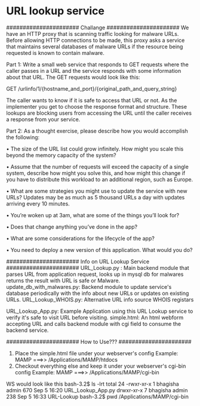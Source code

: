 # URL lookup service 

######################
Challange
######################
We have an HTTP proxy that is scanning traffic looking for malware URLs. Before allowing HTTP connections to be made, 
this proxy asks a service that maintains several databases of malware URLs if the resource being requested is known to 
contain malware.

Part 1: Write a small web service that responds to GET requests where the caller passes in a URL and the service responds
 with some information about that URL. The GET requests would look like this:

  GET /urlinfo/1/{hostname_and_port}/{original_path_and_query_string}

The caller wants to know if it is safe to access that URL or not. As the implementer you get to choose the response format 
and structure. These lookups are blocking users from accessing the URL until the caller receives a response from your service. 
  
Part 2: As a thought exercise, please describe how you would accomplish the following:

• The size of the URL list could grow infinitely. How might you scale this beyond the memory capacity of the system? 

• Assume that the number of requests will exceed the capacity of a single system, describe how might you solve this, 
and how might this change if you have to distribute this workload to an additional region, such as Europe. 

• What are some strategies you might use to update the service with new URLs? Updates may be as much as 5 thousand URLs 
a day with updates arriving every 10 minutes.

• You’re woken up at 3am, what are some of the things you’ll look for?

• Does that change anything you’ve done in the app?

• What are some considerations for the lifecycle of the app?

• You need to deploy a new version of this application. What would you do?

######################
Info on URL Lookup Service
######################
URL_Lookup.py : Main backend module that parses URL from application request, looks up in mysql db for malwares
                returns the result with URL is safe or Malware.
update_db_with_malwares.py: Backend module to update service's database periodically with the info about new URLs or 
                updates on existing URLs.
URL_Lookup_WHOIS.py: Alternative URL info source WHOIS registars

URL_Lookup_App.py: Example Application using this URL Lookup service to verify it's safe to visit URL before visiting.
simple.html:    An html webform accepting URL and calls backend module with cgi field to consume the backend service.                                

######################
How to Use???
######################
1. Place the simple.html file under your webserver's config
    Example: MAMP ===>> /Applications/MAMP/htdocs
2. Checkout everything else and keep it under your webserver's cgi-bin config
    Example: MAMP ===>> /Applications/MAMP/cgi-bin

WS would look like this
bash-3.2$ ls -lrt
total 24
-rwxr-xr-x  1 bhagisha  admin  670 Sep  5 16:20 URL_Lookup_App.py
drwxr-xr-x  7 bhagisha  admin  238 Sep  5 16:33 URL-Lookup
bash-3.2$ pwd
/Applications/MAMP/cgi-bin
